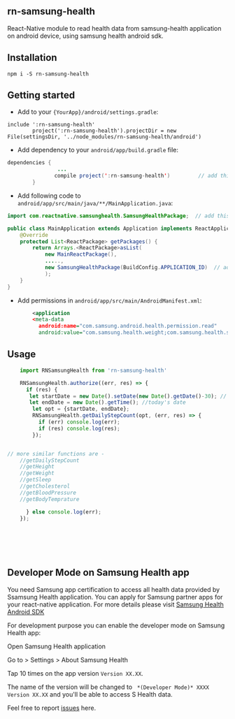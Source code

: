 ## rn-samsung-health

React-Native module to read health data from samsung-health application on android device, using samsung health android sdk.



## Installation


 `npm i -S rn-samsung-health` 



## Getting started


  - Add to your `{YourApp}/android/settings.gradle`:

```
include ':rn-samsung-health'
        project(':rn-samsung-health').projectDir = new File(settingsDir, '../node_modules/rn-samsung-health/android')
```

  - Add dependency to your `android/app/build.gradle` file:


```java
dependencies {
                ...
               compile project(':rn-samsung-health')         // add this line
        }
```


- Add following code to `android/app/src/main/java/**/MainApplication.java`:


```java
import com.reactnative.samsunghealth.SamsungHealthPackage;  // add this line

public class MainApplication extends Application implements ReactApplication {
    @Override
    protected List<ReactPackage> getPackages() {
        return Arrays.<ReactPackage>asList(
            new MainReactPackage(),
            .....,
            new SamsungHealthPackage(BuildConfig.APPLICATION_ID)  // add this line
            );
    }
}
```

- Add permissions in `android/app/src/main/AndroidManifest.xml`:
```xml
        <application
        <meta-data
          android:name="com.samsung.android.health.permission.read"
          android:value="com.samsung.health.weight;com.samsung.health.step_count;com.samsung.shealth.step_daily_trend;com.samsung.health.height;com.samsung.health.blood_pressure;com.samsung.health.heart_rate;com.samsung.health.sleep;com.samsung.health.body_temperature;" />
```



## Usage


```javascript
    import RNSamsungHealth from 'rn-samsung-health'

    RNSamsungHealth.authorize((err, res) => {
      if (res) {
       let startDate = new Date().setDate(new Date().getDate()-30); // 30 days back date
       let endDate = new Date().getTime(); //today's date
        let opt = {startDate, endDate};
        RNSamsungHealth.getDailyStepCount(opt, (err, res) => {
          if (err) console.log(err);
          if (res) console.log(res);
        });


// more similar functions are - 
    //getDailyStepCount
    //getHeight
    //getWeight
    //getSleep
    //getCholesterol
    //getBloodPressure
    //getBodyTemprature

      } else console.log(err);
    });
    
    
    
    
    
```


 
## Developer Mode on Samsung Health app


You need Samsung app certification to access all health data provided by Ssamsung Health application. You can apply for Samsung partner apps for your react-native application. For more details please visit [Samsung Health Android SDK](https://developer.samsung.com/health/android)

For development purpose you can enable the developer mode on Samsung Health app:

Open Samsung Health application

Go to > Settings > About Samsung Health

Tap 10 times on the app version `Version XX.XX`.

The name of the version will be changed to ` *(Developer Mode)* XXXX Version XX.XX` and you'll be able to access S Health data.

Feel free to report [issues](https://github.com/GaneshSinghPapola/rn-samsung-health/issues) here.
